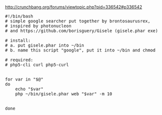 <http://crunchbang.org/forums/viewtopic.php?pid=336542#p336542>

<pre>#!/bin/bash
# simple google searcher put together by brontosaurusrex, 
# inspired by photonucleon
# and https://github.com/borisguery/Gisele (gisele.phar exe)

# install:
# a. put gisele.phar into ~/bin
# b. name this script "google", put it into ~/bin and chmod +x it

# required:
# php5-cli curl php5-curl


for var in "$@"
do
    echo "$var"
    php ~/bin/gisele.phar web "$var" -m 10
    

done

</pre>